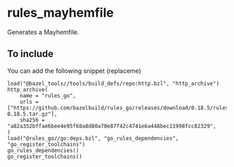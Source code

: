 # rules_mayhemfile

Generates a Mayhemfile.

## To include

You can add the following snippet (replaceme)

```
load("@bazel_tools//tools/build_defs/repo:http.bzl", "http_archive")
http_archive(
    name = "rules_go",
    urls = ["https://github.com/bazelbuild/rules_go/releases/download/0.18.5/rules_go-0.18.5.tar.gz"],
    sha256 = "a82a352bffae6bee4e95f68a8d80a70e87f42c4741e6a448bec11998fcc82329",
)
load("@rules_go//go:deps.bzl", "go_rules_dependencies", "go_register_toolchains")
go_rules_dependencies()
go_register_toolchains()
```
